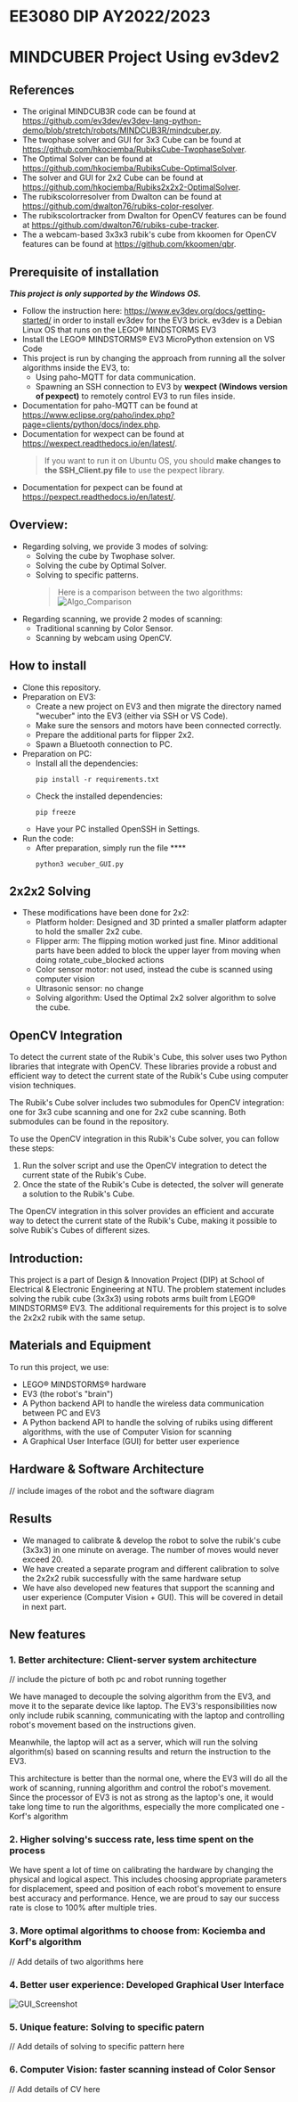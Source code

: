 # EE3080 DIP AY2022/2023

# MINDCUBER Project Using ev3dev2

## References

- The original MINDCUB3R code can be found at https://github.com/ev3dev/ev3dev-lang-python-demo/blob/stretch/robots/MINDCUB3R/mindcuber.py.
- The twophase solver and GUI for 3x3 Cube can be found at https://github.com/hkociemba/RubiksCube-TwophaseSolver.
- The Optimal Solver can be found at https://github.com/hkociemba/RubiksCube-OptimalSolver.
- The solver and GUI for 2x2 Cube can be found at https://github.com/hkociemba/Rubiks2x2x2-OptimalSolver.
- The rubikscolorresolver from Dwalton can be found at https://github.com/dwalton76/rubiks-color-resolver.
- The rubikscolortracker from Dwalton for OpenCV features can be found at https://github.com/dwalton76/rubiks-cube-tracker.
- The a webcam-based 3x3x3 rubik's cube from kkoomen for OpenCV features can be found at https://github.com/kkoomen/qbr.

## Prerequisite of installation

**_This project is only supported by the Windows OS._**

- Follow the instruction here: https://www.ev3dev.org/docs/getting-started/ in order to install ev3dev for the EV3 brick. ev3dev is a Debian Linux OS that runs on the LEGO® MINDSTORMS EV3
- Install the LEGO® MINDSTORMS® EV3 MicroPython extension on VS Code
- This project is run by changing the approach from running all the solver algorithms inside the EV3, to:
  - Using paho-MQTT for data communication.
  - Spawning an SSH connection to EV3 by **wexpect (Windows version of pexpect)** to remotely control EV3 to run files inside.
- Documentation for paho-MQTT can be found at https://www.eclipse.org/paho/index.php?page=clients/python/docs/index.php.
- Documentation for wexpect can be found at https://wexpect.readthedocs.io/en/latest/.
  > If you want to run it on Ubuntu OS, you should **make changes to the SSH_Client.py file** to use the pexpect library.
- Documentation for pexpect can be found at https://pexpect.readthedocs.io/en/latest/.

## Overview:

- Regarding solving, we provide 3 modes of solving:
  - Solving the cube by Twophase solver.
  - Solving the cube by Optimal Solver.
  - Solving to specific patterns.
    > Here is a comparison between the two algorithms:
    > ![Algo_Comparison](/img/Algo_Comparison.png 'Comparison')
- Regarding scanning, we provide 2 modes of scanning:
  - Traditional scanning by Color Sensor.
  - Scanning by webcam using OpenCV.

## How to install

- Clone this repository.
- Preparation on EV3:
  - Create a new project on EV3 and then migrate the directory named "wecuber" into the EV3 (either via SSH or VS Code).
  - Make sure the sensors and motors have been connected correctly.
  - Prepare the additional parts for flipper 2x2.
  - Spawn a Bluetooth connection to PC.
- Preparation on PC:
  - Install all the dependencies:
    ```
    pip install -r requirements.txt
    ```
  - Check the installed dependencies:
    ```
    pip freeze
    ```
  - Have your PC installed OpenSSH in Settings.
- Run the code:
  - After preparation, simply run the file \*\*\*\*
    ```
    python3 wecuber_GUI.py
    ```


## 2x2x2 Solving

- These modifications have been done for 2x2:
  - Platform holder: Designed and 3D printed a smaller platform adapter to hold the smaller 2x2 cube.
  - Flipper arm: The flipping motion worked just fine. Minor additional parts have been added to block the upper layer from moving when doing rotate_cube_blocked actions
  - Color sensor motor: not used, instead the cube is scanned using computer vision
  - Ultrasonic sensor: no change
  - Solving algorithm: Used the Optimal 2x2 solver algorithm to solve the cube.

## OpenCV Integration

To detect the current state of the Rubik's Cube, this solver uses two Python libraries that integrate with OpenCV. These libraries provide a robust and efficient way to detect the current state of the Rubik's Cube using computer vision techniques.

The Rubik's Cube solver includes two submodules for OpenCV integration: one for 3x3 cube scanning and one for 2x2 cube scanning. Both submodules can be found in the repository.

To use the OpenCV integration in this Rubik's Cube solver, you can follow these steps:

1. Run the solver script and use the OpenCV integration to detect the current state of the Rubik's Cube.
2. Once the state of the Rubik's Cube is detected, the solver will generate a solution to the Rubik's Cube.

The OpenCV integration in this solver provides an efficient and accurate way to detect the current state of the Rubik's Cube, making it possible to solve Rubik's Cubes of different sizes.

## Introduction:

This project is a part of Design & Innovation Project (DIP) at School of Electrical & Electronic Engineering at NTU. The problem statement includes solving the rubik cube (3x3x3) using robots arms built from LEGO® MINDSTORMS® EV3. The additional requirements for this project is to solve the 2x2x2 rubik with the same setup.

## Materials and Equipment

To run this project, we use:

- LEGO® MINDSTORMS® hardware
- EV3 (the robot's "brain")
- A Python backend API to handle the wireless data communication between PC and EV3
- A Python backend API to handle the solving of rubiks using different algorithms, with the use of Computer Vision for scanning
- A Graphical User Interface (GUI) for better user experience

## Hardware & Software Architecture

// include images of the robot and the software diagram

## Results

- We managed to calibrate & develop the robot to solve the rubik's cube (3x3x3) in one minute on average. The number of moves would never exceed 20.
- We have created a separate program and different calibration to solve the 2x2x2 rubik successfully with the same hardware setup
- We have also developed new features that support the scanning and user experience (Computer Vision + GUI). This will be covered in detail in next part.

## New features

### 1. Better architecture: Client-server system architecture

// include the picture of both pc and robot running together

We have managed to decouple the solving algorithm from the EV3, and move it to the separate device like laptop. The EV3's responsibilities now only include rubik scanning, communicating with the laptop and controlling robot's movement based on the instructions given.

Meanwhile, the laptop will act as a server, which will run the solving algorithm(s) based on scanning results and return the instruction to the EV3.

This architecture is better than the normal one, where the EV3 will do all the work of scanning, running algorithm and control the robot's movement. Since the processor of EV3 is not as strong as the laptop's one, it would take long time to run the algorithms, especially the more complicated one - Korf's algorithm

### 2. Higher solving's success rate, less time spent on the process

We have spent a lot of time on calibrating the hardware by changing the physical and logical aspect. This includes choosing appropriate parameters for displacement, speed and position of each robot's movement to ensure best accuracy and performance. Hence, we are proud to say our success rate is close to 100% after multiple tries.

### 3. More optimal algorithms to choose from: Kociemba and Korf's algorithm

// Add details of two algorithms here

### 4. Better user experience: Developed Graphical User Interface

![GUI_Screenshot](/img/GUI_Screenshot.png 'GUI')

### 5. Unique feature: Solving to specific patern

// Add details of solving to specific pattern here

### 6. Computer Vision: faster scanning instead of Color Sensor

// Add details of CV here
